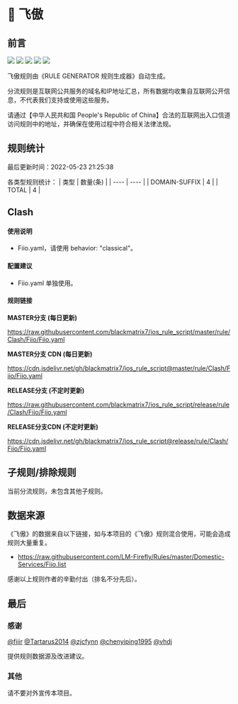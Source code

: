 # 🧸 飞傲

## 前言

![](https://shields.io/badge/-移除重复规则-ff69b4) ![](https://shields.io/badge/-DOMAIN与DOMAIN--SUFFIX合并-green) ![](https://shields.io/badge/-DOMAIN--SUFFIX间合并-critical) ![](https://shields.io/badge/-DOMAIN--SUFFIX与DOMAIN--KEYWORD合并-blue) ![](https://shields.io/badge/-IP--CIDR(6)合并-blueviolet) 

飞傲规则由《RULE GENERATOR 规则生成器》自动生成。

分流规则是互联网公共服务的域名和IP地址汇总，所有数据均收集自互联网公开信息，不代表我们支持或使用这些服务。

请通过【中华人民共和国 People's Republic of China】合法的互联网出入口信道访问规则中的地址，并确保在使用过程中符合相关法律法规。

## 规则统计

最后更新时间：2022-05-23 21:25:38

各类型规则统计：
| 类型 | 数量(条)  | 
| ---- | ----  |
| DOMAIN-SUFFIX | 4  | 
| TOTAL | 4  | 


## Clash 

#### 使用说明
- Fiio.yaml，请使用 behavior: "classical"。

#### 配置建议
- Fiio.yaml 单独使用。

#### 规则链接
**MASTER分支 (每日更新)**

https://raw.githubusercontent.com/blackmatrix7/ios_rule_script/master/rule/Clash/Fiio/Fiio.yaml

**MASTER分支 CDN (每日更新)**

https://cdn.jsdelivr.net/gh/blackmatrix7/ios_rule_script@master/rule/Clash/Fiio/Fiio.yaml

**RELEASE分支 (不定时更新)**

https://raw.githubusercontent.com/blackmatrix7/ios_rule_script/release/rule/Clash/Fiio/Fiio.yaml

**RELEASE分支CDN (不定时更新)**

https://cdn.jsdelivr.net/gh/blackmatrix7/ios_rule_script@release/rule/Clash/Fiio/Fiio.yaml

## 子规则/排除规则


当前分流规则，未包含其他子规则。

## 数据来源

《飞傲》的数据来自以下链接，如与本项目的《飞傲》规则混合使用，可能会造成规则大量重复。

- https://raw.githubusercontent.com/LM-Firefly/Rules/master/Domestic-Services/Fiio.list


感谢以上规则作者的辛勤付出（排名不分先后）。

## 最后

### 感谢

[@fiiir](https://github.com/fiiir) [@Tartarus2014](https://github.com/Tartarus2014) [@zjcfynn](https://github.com/zjcfynn) [@chenyiping1995](https://github.com/chenyiping1995) [@vhdj](https://github.com/vhdj)

提供规则数据源及改进建议。

### 其他

请不要对外宣传本项目。